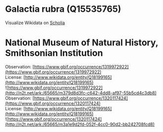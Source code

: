 
Galactia rubra (Q15535765)
==========================
  
Visualize Wikidata on [Scholia](https://scholia.toolforge.org/taxon/Q15535765)
# National Museum of Natural History, Smithsonian Institution
  
Observation: [https://www.gbif.org/occurrence/1319972922](https://www.gbif.org/occurrence/1319972922)  
License: [http://www.wikidata.org/entity/Q18199165](http://www.wikidata.org/entity/Q18199165)  
![https://www.gbif.org/occurrence/1319972922](http://n2t.net/ark:/65665/m379d8d3fc-c642-4dd8-af97-55b5cd4c3db8)  
Observation: [https://www.gbif.org/occurrence/1320117424](https://www.gbif.org/occurrence/1320117424)  
License: [http://www.wikidata.org/entity/Q18199165](http://www.wikidata.org/entity/Q18199165)  
![https://www.gbif.org/occurrence/1320117424](http://n2t.net/ark:/65665/m3a1e9d2fd-052f-4cc0-90d2-bb242708fcd8)